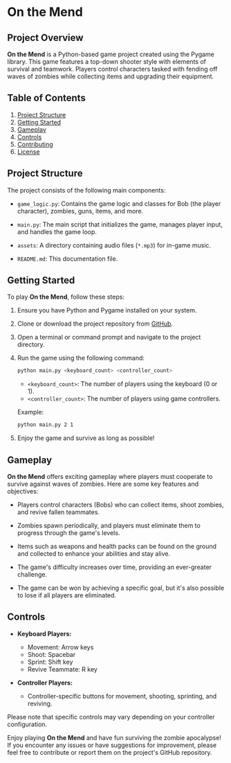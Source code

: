 # On the Mend

## Project Overview

**On the Mend** is a Python-based game project created using the Pygame library. This game features a top-down shooter style with elements of survival and teamwork. Players control characters tasked with fending off waves of zombies while collecting items and upgrading their equipment.

## Table of Contents

1. [Project Structure](#project-structure)
2. [Getting Started](#getting-started)
3. [Gameplay](#gameplay)
4. [Controls](#controls)
5. [Contributing](#contributing)
6. [License](#license)

## Project Structure <a name="project-structure"></a>

The project consists of the following main components:

- `game_logic.py`: Contains the game logic and classes for Bob (the player character), zombies, guns, items, and more.

- `main.py`: The main script that initializes the game, manages player input, and handles the game loop.

- `assets`: A directory containing audio files (`*.mp3`) for in-game music.

- `README.md`: This documentation file.

## Getting Started

To play **On the Mend**, follow these steps:

1. Ensure you have Python and Pygame installed on your system.

2. Clone or download the project repository from [GitHub](https://github.com/your-github-repo/on-the-mend).

3. Open a terminal or command prompt and navigate to the project directory.

4. Run the game using the following command:

   ```bash
   python main.py <keyboard_count> <controller_count>
   ```

   - `<keyboard_count>`: The number of players using the keyboard (0 or 1).
   - `<controller_count>`: The number of players using game controllers.

   Example:

   ```bash
   python main.py 2 1
   ```

5. Enjoy the game and survive as long as possible!

## Gameplay

**On the Mend** offers exciting gameplay where players must cooperate to survive against waves of zombies. Here are some key features and objectives:

- Players control characters (Bobs) who can collect items, shoot zombies, and revive fallen teammates.

- Zombies spawn periodically, and players must eliminate them to progress through the game's levels.

- Items such as weapons and health packs can be found on the ground and collected to enhance your abilities and stay alive.

- The game's difficulty increases over time, providing an ever-greater challenge.

- The game can be won by achieving a specific goal, but it's also possible to lose if all players are eliminated.

## Controls

- **Keyboard Players:**

  - Movement: Arrow keys
  - Shoot: Spacebar
  - Sprint: Shift key
  - Revive Teammate: R key

- **Controller Players:**

  - Controller-specific buttons for movement, shooting, sprinting, and reviving.

Please note that specific controls may vary depending on your controller configuration.

Enjoy playing **On the Mend** and have fun surviving the zombie apocalypse! If you encounter any issues or have suggestions for improvement, please feel free to contribute or report them on the project's GitHub repository.
